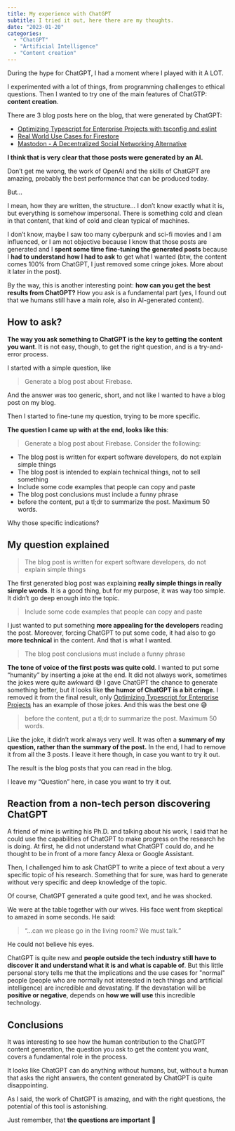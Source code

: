 ```yaml
---
title: My experience with ChatGPT
subtitle: I tried it out, here there are my thoughts.
date: "2023-01-20"
categories: 
  - "ChatGPT"
  - "Artificial Intelligence"
  - "Content creation"
---
```


During the hype for ChatGPT, I had a moment where I played with it A LOT.

I experimented with a lot of things, from programming challenges to ethical questions. Then I wanted to try one of the main features of ChatGTP: **content creation**.

There are 3 blog posts here on the blog, that were generated by ChatGPT:

- [Optimizing Typescript for Enterprise Projects with tsconfig and eslint](https://dannyspina.com/blog/typescript_enterprise)
- [Real World Use Cases for Firestore](https://dannyspina.com/blog/firestore)
- [Mastodon - A Decentralized Social Networking Alternative](https://dannyspina.com/blog/mastodon)

**I think that is very clear that those posts were generated by an AI.**

Don’t get me wrong, the work of OpenAI and the skills of ChatGPT are amazing, probably the best performance that can be produced today.

But…

I mean, how they are written, the structure… I don’t know exactly what it is, but everything is somehow impersonal. There is something cold and clean in that content, that kind of cold and clean typical of machines.

I don’t know, maybe I saw too many cyberpunk and sci-fi movies and I am influenced, or I am not objective because I know that those posts are generated and I **spent some time fine-tuning the generated posts** because I **had to understand how I had to ask** to get what I wanted (btw, the content comes 100% from ChatGPT, I just removed some cringe jokes. More about it later in the post).

By the way, this is another interesting point: **how can you get the best results from ChatGPT?** How you ask is a fundamental part (yes, I found out that we humans still have a main role, also in AI-generated content).

## How to ask?

**The way you ask something to ChatGPT is the key to getting the content you want**. It is not easy, though, to get the right question, and is a try-and-error process.

I started with a simple question, like

> Generate a blog post about Firebase.
> 

And the answer was too generic, short, and not like I wanted to have a blog post on my blog.

Then I started to fine-tune my question, trying to be more specific.

**The question I came up with at the end, looks like this**:

> Generate a blog post about Firebase. Consider the following:
- The blog post is written for expert software developers, do not explain simple things
- The blog post is intended to explain technical things, not to sell something
- Include some code examples that people can copy and paste
- The blog post conclusions must include a funny phrase
- before the content, put a tl;dr to summarize the post. Maximum 50 words.
> 

Why those specific indications?

## My question explained

> The blog post is written for expert software developers, do not explain simple things

The first generated blog post was explaining **really simple things in really simple words**. It is a good thing, but for my purpose, it was way too simple. It didn’t go deep enough into the topic.

> Include some code examples that people can copy and paste

I just wanted to put something **more appealing for the developers** reading the post. Moreover, forcing ChatGPT to put some code, it had also to go **more technical** in the content. And that is what I wanted.

> The blog post conclusions must include a funny phrase

**The tone of voice of the first posts was quite cold**. I wanted to put some “humanity” by inserting a joke at the end. It did not always work, sometimes the jokes were quite awkward 😅  I gave ChatGPT the chance to generate something better, but it looks like **the humor of ChatGPT is a bit cringe**. I removed it from the final result, only [Optimizing Typescript for Enterprise Projects](https://dannyspina.com/blog/typescript_enterprise) has an example of those jokes. And this was the best one 😅

> before the content, put a tl;dr to summarize the post. Maximum 50 words.

Like the joke, it didn’t work always very well. It was often a **summary of my question, rather than the summary of the post.** In the end, I had to remove it from all the 3 posts. I leave it here though, in case you want to try it out.

The result is the blog posts that you can read in the blog.

I leave my “Question” here, in case you want to try it out.

## Reaction from a non-tech person discovering ChatGPT

A friend of mine is writing his Ph.D. and talking about his work, I said that he could use the capabilities of ChatGPT to make progress on the research he is doing. At first, he did not understand what ChatGPT could do, and he thought to be in front of a more fancy Alexa or Google Assistant.

Then, I challenged him to ask ChatGPT to write a piece of text about a very specific topic of his research. Something that for sure, was hard to generate without very specific and deep knowledge of the topic.

Of course, ChatGPT generated a quite good text, and he was shocked.

We were at the table together with our wives. His face went from skeptical to amazed in some seconds. He said:

> “…can we please go in the living room? We must talk.”

He could not believe his eyes.

ChatGPT is quite new and **people outside the tech industry still have to discover it and understand what it is and what is capable of**. But this little personal story tells me that the implications and the use cases for "normal" people (people who are normally not interested in tech things and artificial intelligence) are incredible and devastating. If the devastation will be **positive or negative**, depends on **how we will use** this incredible technology.

## Conclusions

It was interesting to see how the human contribution to the ChatGPT content generation, the question you ask to get the content you want, covers a fundamental role in the process.

It looks like ChatGPT can do anything without humans, but, without a human that asks the right answers, the content generated by ChatGPT is quite disappointing.

As I said, the work of ChatGPT is amazing, and with the right questions, the potential of this tool is astonishing.

Just remember, that **the questions are important** 🙂